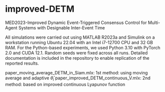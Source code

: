 # improved-DETM
MED2023-Improved Dynamic Event-Triggered Consensus Control for Multi-Agent Systems with Designable Inter-Event Time

All simulations were carried out using MATLAB R2023a and Simulink on a workstation running Ubuntu 22.04 with an Intel i7-12700 CPU and 32 GB RAM. For the Python-based experiments, we used Python 3.10 with PyTorch 2.0 and CUDA 12.1. Random seeds were fixed across all runs. Detailed documentation is included in the repository to enable replication of the reported results.

paper_moving_average_DETM_in_Siam.mlx: 1st method: using moving average and adaptive $\bar{\theta}_i$
paper_improved_DETM_continuous_V.mlx: 2nd method: based on improved continuous Lyapunov function
